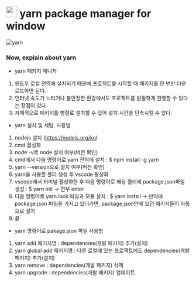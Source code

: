 <h1><img src="https://em-content.zobj.net/thumbs/160/microsoft/319/star_2b50.png" height="30px"/> yarn package manager for window</h1>

![yarn](https://img.shields.io/badge/Yarn-cbcbcc?style=for-the-badge&logo=Yarn&logoColor=2196f3)

<h3> Now, explain about yarn </h3>

* yarn 패키지 매니저
1. 윈도우 로컬 전역에 설치되기 때문에 프로젝트를 시작할 때 패키지를 한 번만 다운로드하면 된다.
2. 인터넷 속도가 느리거나 불안정한 환경에서도 프로젝트를 원활하게 진행할 수 있다는 장점이 있다.
3. 자체적으로 패키지를 병렬로 설치할 수 있어 설치 시간을 단축시킬 수 있다.

* yarn 설치 및 세팅, 사용법
1. nodejs 설치 (https://nodejs.org/ko)
2. cmd 활성화
3. node -v로 node 설치 여부(버전 확인)
4. cmd에서 다음 명령어로 yarn 전역에 설치 : $ npm install -g yarn
5. yarn --version으로 설치 여부(버전 확인)
6. yarn을 사용할 폴더 생성 후 vscode 활성화
7. vscode에서 터미널 활성화한 후 다음 명령어로 해당 폴더에 package.json파일 생성 : $ yarn init
-> 전부 enter
8. 다음 명령어로 yarn.lock 파일과 모듈 설치 : $ yarn install
-> 만약에 package.json 파일을 가지고 있더라면, package.json안에 있던 패키지들이 자동으로 설치
9. 끝

* yarn 명령어로 pakage.json 파일 사용법
1. yarn add 패키지명 : dependencies(개발 패키지) 추가(설치)
2. yarn global add 패키지명 : 다른 로컬에 있는 프로젝트에도 dependencies(개발 패키지) 추가(설치)
3. yarn remove : dependencies(개발 패키지) 삭제
4. yarn upgrade : dependencies(개발 패키지) 업데이트
